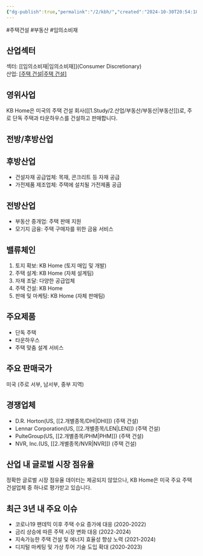 ```yaml
---
{"dg-publish":true,"permalink":"/2/kbh/","created":"2024-10-30T20:54:18.047+09:00","updated":"2025-07-29T21:37:04.803+09:00"}
---
```


#주택건설 #부동산 #임의소비재 

## 산업섹터

섹터: [[임의소비재\|임의소비재]](Consumer Discretionary)  
산업: [[주택 건설\|주택 건설]](Homebuilding)

## 영위사업

KB Home은 미국의 주택 건설 회사([[1.Study/2.산업/부동산/부동산\|부동산]])로, 주로 단독 주택과 타운하우스를 건설하고 판매합니다.

## 전방/후방산업

## 후방산업

- 건설자재 공급업체: 목재, 콘크리트 등 자재 공급
- 가전제품 제조업체: 주택에 설치될 가전제품 공급

## 전방산업

- 부동산 중개업: 주택 판매 지원
- 모기지 금융: 주택 구매자를 위한 금융 서비스

## 밸류체인

1. 토지 확보: KB Home (토지 매입 및 개발)
2. 주택 설계: KB Home (자체 설계팀)
3. 자재 조달: 다양한 공급업체
4. 주택 건설: KB Home
5. 판매 및 마케팅: KB Home (자체 판매팀)

## 주요제품

- 단독 주택
- 타운하우스
- 주택 맞춤 설계 서비스

## 주요 판매국가

미국 (주로 서부, 남서부, 중부 지역)

## 경쟁업체

- D.R. Horton(US, [[2.개별종목/DHI\|DHI]]) (주택 건설)
- Lennar Corporation(US, [[2.개별종목/LEN\|LEN]]) (주택 건설)
- PulteGroup(US, [[2.개별종목/PHM\|PHM]]) (주택 건설)
- NVR, Inc.(US, [[2.개별종목/NVR\|NVR]]) (주택 건설)

## 산업 내 글로벌 시장 점유율

정확한 글로벌 시장 점유율 데이터는 제공되지 않았으나, KB Home은 미국 주요 주택 건설업체 중 하나로 평가받고 있습니다.

## 최근 3년 내 주요 이슈

- 코로나19 팬데믹 이후 주택 수요 증가에 대응 (2020-2022)
- 금리 상승에 따른 주택 시장 변화 대응 (2022-2024)
- 지속가능한 주택 건설 및 에너지 효율성 향상 노력 (2021-2024)
- 디지털 마케팅 및 가상 투어 기술 도입 확대 (2020-2023)